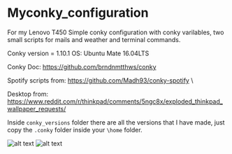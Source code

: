 # Myconky_configuration
For my Lenovo T450
Simple conky configuration with conky varilables, two small scripts for mails and weather and terminal commands.


Conky version = 1.10.1
OS: Ubuntu Mate 16.04LTS

Conky Doc: https://github.com/brndnmtthws/conky

Spotify scripts from: https://github.com/Madh93/conky-spotify \

Desktop from: https://www.reddit.com/r/thinkpad/comments/5ngc8x/exploded_thinkpad_wallpaper_requests/

Inside `conky_versions` folder there are all the versions that I have made, just copy the `.conky` folder inside your `\home` folder.

![alt text](https://github.com/linofex/My_conky_conf/blob/master/dekstop_conky_spotify.png)
![alt text](https://github.com/linofex/My_conky_conf/blob/master/conky_versions/desktop.png)

